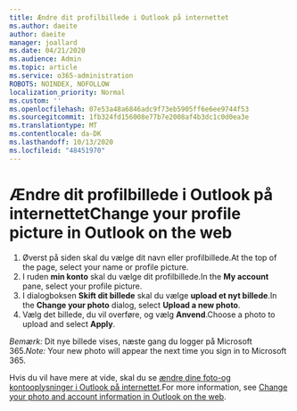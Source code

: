 ```yaml
---
title: Ændre dit profilbillede i Outlook på internettet
ms.author: daeite
author: daeite
manager: joallard
ms.date: 04/21/2020
ms.audience: Admin
ms.topic: article
ms.service: o365-administration
ROBOTS: NOINDEX, NOFOLLOW
localization_priority: Normal
ms.custom: ''
ms.openlocfilehash: 07e53a48a6846adc9f73eb5905ff6e6ee9744f53
ms.sourcegitcommit: 1fb324fd156008e77b7e2008af4b3dc1c0d0ea3e
ms.translationtype: MT
ms.contentlocale: da-DK
ms.lasthandoff: 10/13/2020
ms.locfileid: "48451970"
---
```

# <a name="change-your-profile-picture-in-outlook-on-the-web"></a><span data-ttu-id="29ab8-102">Ændre dit profilbillede i Outlook på internettet</span><span class="sxs-lookup"><span data-stu-id="29ab8-102">Change your profile picture in Outlook on the web</span></span>

1. <span data-ttu-id="29ab8-103">Øverst på siden skal du vælge dit navn eller profilbillede.</span><span class="sxs-lookup"><span data-stu-id="29ab8-103">At the top of the page, select your name or profile picture.</span></span>
1. <span data-ttu-id="29ab8-104">I ruden **min konto** skal du vælge dit profilbillede.</span><span class="sxs-lookup"><span data-stu-id="29ab8-104">In the **My account** pane, select your profile picture.</span></span>
1. <span data-ttu-id="29ab8-105">I dialogboksen **Skift dit billede** skal du vælge **upload et nyt billede**.</span><span class="sxs-lookup"><span data-stu-id="29ab8-105">In the **Change your photo** dialog, select **Upload a new photo**.</span></span>
1. <span data-ttu-id="29ab8-106">Vælg det billede, du vil overføre, og vælg **Anvend**.</span><span class="sxs-lookup"><span data-stu-id="29ab8-106">Choose a photo to upload and select **Apply**.</span></span>

<span data-ttu-id="29ab8-107">*Bemærk:* Dit nye billede vises, næste gang du logger på Microsoft 365.</span><span class="sxs-lookup"><span data-stu-id="29ab8-107">*Note:* Your new photo will appear the next time you sign in to Microsoft 365.</span></span>

<span data-ttu-id="29ab8-108">Hvis du vil have mere at vide, skal du se [ændre dine foto-og kontooplysninger i Outlook på internettet](https://support.office.com/article/b2dbb289-851d-4bed-93c3-3e136f5659ec).</span><span class="sxs-lookup"><span data-stu-id="29ab8-108">For more information, see [Change your photo and account information in Outlook on the web](https://support.office.com/article/b2dbb289-851d-4bed-93c3-3e136f5659ec).</span></span>
